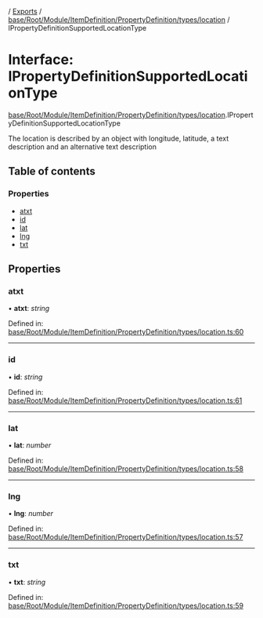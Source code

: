 [](../README.md) / [Exports](../modules.md) / [base/Root/Module/ItemDefinition/PropertyDefinition/types/location](../modules/base_root_module_itemdefinition_propertydefinition_types_location.md) / IPropertyDefinitionSupportedLocationType

# Interface: IPropertyDefinitionSupportedLocationType

[base/Root/Module/ItemDefinition/PropertyDefinition/types/location](../modules/base_root_module_itemdefinition_propertydefinition_types_location.md).IPropertyDefinitionSupportedLocationType

The location is described by an object with longitude, latitude,
a text description and an alternative text description

## Table of contents

### Properties

- [atxt](base_root_module_itemdefinition_propertydefinition_types_location.ipropertydefinitionsupportedlocationtype.md#atxt)
- [id](base_root_module_itemdefinition_propertydefinition_types_location.ipropertydefinitionsupportedlocationtype.md#id)
- [lat](base_root_module_itemdefinition_propertydefinition_types_location.ipropertydefinitionsupportedlocationtype.md#lat)
- [lng](base_root_module_itemdefinition_propertydefinition_types_location.ipropertydefinitionsupportedlocationtype.md#lng)
- [txt](base_root_module_itemdefinition_propertydefinition_types_location.ipropertydefinitionsupportedlocationtype.md#txt)

## Properties

### atxt

• **atxt**: *string*

Defined in: [base/Root/Module/ItemDefinition/PropertyDefinition/types/location.ts:60](https://github.com/onzag/itemize/blob/5fcde7cf/base/Root/Module/ItemDefinition/PropertyDefinition/types/location.ts#L60)

___

### id

• **id**: *string*

Defined in: [base/Root/Module/ItemDefinition/PropertyDefinition/types/location.ts:61](https://github.com/onzag/itemize/blob/5fcde7cf/base/Root/Module/ItemDefinition/PropertyDefinition/types/location.ts#L61)

___

### lat

• **lat**: *number*

Defined in: [base/Root/Module/ItemDefinition/PropertyDefinition/types/location.ts:58](https://github.com/onzag/itemize/blob/5fcde7cf/base/Root/Module/ItemDefinition/PropertyDefinition/types/location.ts#L58)

___

### lng

• **lng**: *number*

Defined in: [base/Root/Module/ItemDefinition/PropertyDefinition/types/location.ts:57](https://github.com/onzag/itemize/blob/5fcde7cf/base/Root/Module/ItemDefinition/PropertyDefinition/types/location.ts#L57)

___

### txt

• **txt**: *string*

Defined in: [base/Root/Module/ItemDefinition/PropertyDefinition/types/location.ts:59](https://github.com/onzag/itemize/blob/5fcde7cf/base/Root/Module/ItemDefinition/PropertyDefinition/types/location.ts#L59)
